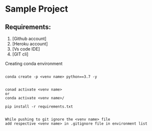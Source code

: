 # Sample Project

## Requirements:

1. [Github account]
2. [Heroku account]
3. [Vs code IDE]
4. [GIT cli]

Creating  conda environment
```

conda create -p <venv name> python==3.7 -y

```

```

conad activate <venv name>
or 
conda activate <venv name>/
```

```
pip install -r requirements.txt

```

```

While pushing to git ignore the <venv name> file
add respective <venv name> in .gitignore file in environment list

```